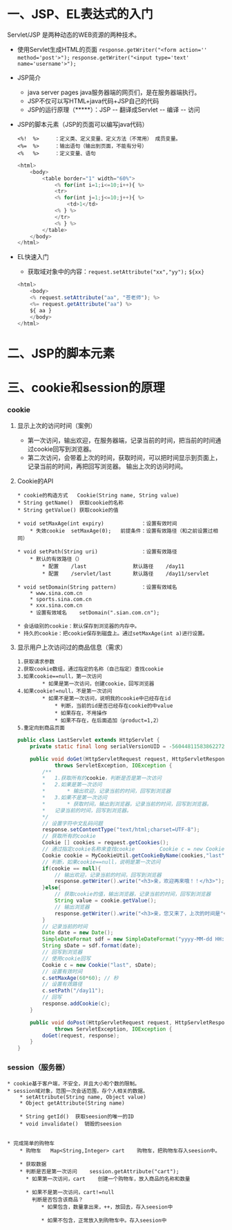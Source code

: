 # 一、JSP、EL表达式的入门
Servlet/JSP	是两种动态的WEB资源的两种技术。
* 使用Servlet生成HTML的页面
    `response.getWriter("<form action='' method='post'>");`
    `response.getWriter("<input type='text' name='username'>");`
* JSP简介
    * java server pages		java服务器端的网页们，是在服务器端执行。
    * JSP不仅可以写HTML+java代码+JSP自己的代码
    * JSP的运行原理（*****）：JSP -- 翻译成Servlet -- 编译 -- 访问

* JSP的脚本元素（JSP的页面可以编写java代码）
    ```
    <%!  %>		：定义类、定义变量、定义方法（不常用）	成员变量。
    <%=  %>		：输出语句（输出到页面，不能有分号）
    <%   %>		：定义变量、语句
    ```
    ```js
    <html>
        <body>
        	<table border="1" width="60%">
                <% for(int i=1;i<=10;i++){ %>
            	<tr>
            	<% for(int j=1;j<=10;j++){ %>
            		<td>1</td>
            	<% } %>
            	</tr>
                <% } %>
            </table>
        </body>
    </html>
    ```

* EL快速入门
    * 获取域对象中的内容：`request.setAttribute("xx","yy");`
    `${xx}`
    ```js
    <html>
        <body>
        <% request.setAttribute("aa", "苍老师"); %>
        <%= request.getAttribute("aa") %>
        ${ aa }
        </body>
    </html>
    ```

# 二、JSP的脚本元素

# 三、cookie和session的原理
### cookie
1. 显示上次的访问时间（案例）
    * 第一次访问，输出欢迎，在服务器端，记录当前的时间，把当前的时间通过cookie回写到浏览器。
    * 第二次访问，会带着上次的时间，获取时间，可以把时间显示到页面上，记录当前的时间，再把回写浏览器。
    输出上次的访问时间。

2. Cookie的API
	```
	* cookie的构造方式	Cookie(String name, String value)
	* String getName()  获取cookie的名称
	* String getValue() 获取cookie的值

	* void setMaxAge(int expiry)  			：设置有效时间
		* 失效cookie	setMaxAge(0);	前提条件：设置有效路径（和之前设置过相同）

	* void setPath(String uri)  			：设置有效路径
		* 默认的有效路径（）
			* 配置	/last				默认路径	/day11
			* 配置	/servlet/last		默认路径	/day11/servlet

	* void setDomain(String pattern)  		：设置有效域名
		* www.sina.com.cn
		* sports.sina.com.cn
		* xxx.sina.com.cn
		* 设置有效域名	setDomain(".sian.com.cn");

	* 会话级别的cookie：默认保存到浏览器的内存中。
	* 持久的cookie：把cookie保存到磁盘上。通过setMaxAge(int a)进行设置。
	```

3. 显示用户上次访问过的商品信息（需求）
	```
	1.获取请求参数
	2.获取cookie数组，通过指定的名称（自己指定）查找cookie
	3.如果cookie==null，第一次访问
			* 如果是第一次访问，创建cookie，回写浏览器
	4.如果cookie!=null，不是第一次访问
			* 如果不是第一次访问，说明我的cookie中已经存在id
				* 判断，当前的id是否已经存在cookie的中value
				* 如果存在，不用操作
				* 如果不存在，在后面追加（product=1,2）
	5.重定向到商品页面
	```

	```java
	public class LastServlet extends HttpServlet {
		private static final long serialVersionUID = -5604481158386227221L;

		public void doGet(HttpServletRequest request, HttpServletResponse response)
				throws ServletException, IOException {
			/**
			* 	1.获取所有的cookie，判断是否是第一次访问
			* 	2.如果是第一次访问
			* 		* 输出欢迎，记录当前的时间，回写到浏览器
			* 	3.如果不是第一次访问
			* 		* 获取时间，输出到浏览器，记录当前的时间，回写到浏览器。		
			* 	记录当前的时间，回写到浏览器。
			*/
			// 设置字符中文乱码问题
			response.setContentType("text/html;charset=UTF-8");
			// 获取所有的cookie
			Cookie [] cookies = request.getCookies();
			// 通过指定cookie名称来查找cookie		Cookie c = new Cookie("last","当前的时间");
			Cookie cookie = MyCookieUtil.getCookieByName(cookies,"last");
			// 判断，如果cookie==null，说明是第一次访问
			if(cookie == null){
				// 输出欢迎，记录当前的时间，回写到浏览器
				response.getWriter().write("<h3>亲，欢迎再来哦！！</h3>");
			}else{
				// 获取cookie的值，输出浏览器，记录当前的时间，回写到浏览器
				String value = cookie.getValue();
				// 输出浏览器
				response.getWriter().write("<h3>亲，您又来了，上次的时间是"+value+"</h3>");
			}
			// 记录当前的时间
			Date date = new Date();
			SimpleDateFormat sdf = new SimpleDateFormat("yyyy-MM-dd HH:mm:ss");
			String sDate = sdf.format(date);
			// 回写到浏览器
			// 使用cookie回写
			Cookie c = new Cookie("last", sDate);
			// 设置有效时间
			c.setMaxAge(60*60);	// 秒
			// 设置有效路径
			c.setPath("/day11");
			// 回写
			response.addCookie(c);
		}

		public void doPost(HttpServletRequest request, HttpServletResponse response)
				throws ServletException, IOException {
			doGet(request, response);
		}
	}
	```

### session（服务器）
```
* cookie基于客户端，不安全，并且大小和个数的限制。
* session域对象，范围一次会话范围，存个人相关的数据。
    * setAttribute(String name, Object value)
    * Object getAttribute(String name)  

    * String getId()  获取seesion的唯一的ID
    * void invalidate()  销毁的seesion


* 完成简单的购物车
    * 购物车	Map<String,Integer> cart	购物车，把购物车存入seesion中。

    * 获取数据
    * 判断是否是第一次访问    session.getAttribute("cart");
      * 如果第一次访问，cart	创建一个购物车，放入商品的名称和数量

      * 如果不是第一次访问，cart!=null
        判断是否包含该商品？
           * 如果包含，数量拿出来，++，放回去，存入seesion中

           * 如果不包含，正常放入到购物车中。存入seesion中
```
